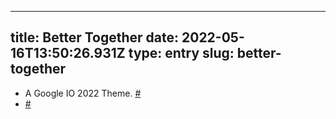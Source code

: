 
---
title: Better Together 
date: 2022-05-16T13:50:26.931Z
type: entry
slug: better-together
---
* A Google IO 2022 Theme. [#](#62bee4d8-7dbb-4b32-970e-88b29a39ddb4)<a name="62bee4d8-7dbb-4b32-970e-88b29a39ddb4"></a>
*  [#](#62bee4d8-1cde-4107-b0e8-df2b22d24e72)<a name="62bee4d8-1cde-4107-b0e8-df2b22d24e72"></a>

